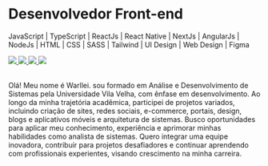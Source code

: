 <h1>Desenvolvedor Front-end</h1>

JavaScript | TypeScript | ReactJs | React Native | NextJs | AngularJs | NodeJs | HTML | CSS | SASS | Tailwind | UI Design | Web Design | Figma

<div>
  <a href="https://api.whatsapp.com/send?phone=5527997964980&text=Meu%20Whatsapp" target="_black">
    <img src="https://img.shields.io/badge/-whatsapp-4B0082?style=for-the-badge&logo=whatsapp&logoColor=white" target="_blank">
  </a>
  <a href="https://www.instagram.com/warlleimartins/">
    <img src="https://img.shields.io/badge/-Instagram-4B0082?style=for-the-badge&logo=instagram&logoColor=white" >
  </a>
  <a href="mailto:warlleimartinsdev@outlook" target="_blank>
    <img src="https://img.shields.io/badge/-Gmail-4B0082?style=for-the-badge&logo=gmail&logoColor=white">
  </a>
  <a href="https://www.behance.net/warlleimartins">
    <img src="https://img.shields.io/badge/-Behance-4B0082?style=for-the-badge&logo=behance&logoColor=white" target="_blank">
  </a>
  <a href="https://www.linkedin.com/in/warllei-martins-823510153/" target="_blank">
    <img src="https://img.shields.io/badge/-Linkedin-4B0082?style=for-the-badge&logo=linkedin&logoColor=white" target="_blank">
  </a>
</div>

<br/>
  
Olá! Meu nome é Warllei. sou formado em Análise e Desenvolvimento de Sistemas pela Universidade Vila Velha, com ênfase em desenvolvimento. Ao longo da minha trajetória acadêmica, participei de projetos variados, incluindo criação de sites, redes sociais, e-commerce, portais, design, blogs e aplicativos móveis e arquitetura de sistemas. 
Busco oportunidades para aplicar meu conhecimento, experiência e aprimorar minhas habilidades como analista de sistemas. Quero integrar uma equipe inovadora, contribuir para projetos desafiadores e continuar aprendendo com profissionais experientes, visando crescimento na minha carreira.
<div/>

  
